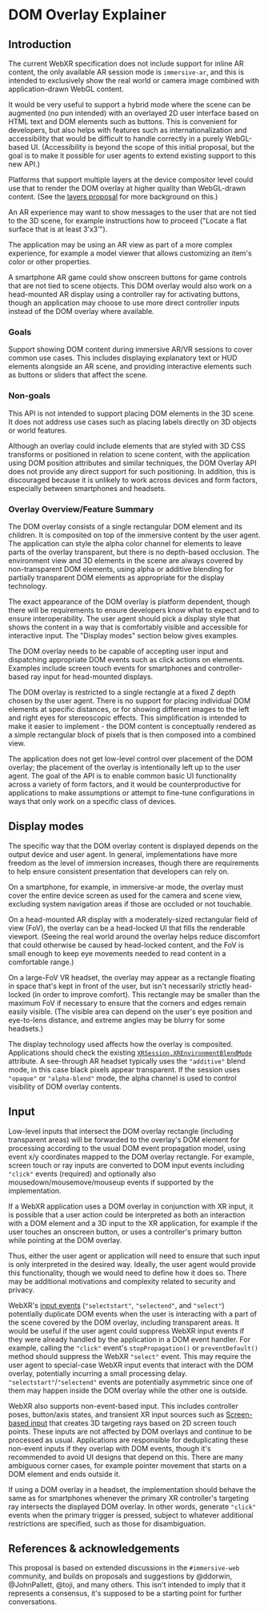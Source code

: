 # **DOM Overlay Explainer**

## Introduction

The current WebXR specification does not include support for inline AR content, the only available AR session mode is `immersive-ar`, and this is intended to exclusively show the real world or camera image combined with application-drawn WebGL content.

It would be very useful to support a hybrid mode where the scene can be augmented (no pun intended) with an overlayed 2D user interface based on HTML text and DOM elements such as buttons. This is convenient for developers, but also helps with features such as internationalization and accessibility that would be difficult to handle correctly in a purely WebGL-based UI. (Accessibility is beyond the scope of this initial proposal, but the goal is to make it possible for user agents to extend existing support to this new API.)

Platforms that support multiple layers at the device compositor level could use that to render the DOM overlay at higher quality than WebGL-drawn content. (See the [layers proposal](https://github.com/immersive-web/layers#why-layers-what-are-the-benefits) for more background on this.) 

An AR experience may want to show messages to the user that are not tied to the 3D scene, for example instructions how to proceed ("Locate a flat surface that is at least 3’x3’").

The application may be using an AR view as part of a more complex experience, for example a model viewer that allows customizing an item's color or other properties.

A smartphone AR game could show onscreen buttons for game controls that are not tied to scene objects. This DOM overlay would also work on a head-mounted AR display using a controller ray for activating buttons, though an application may choose to use more direct controller inputs instead of the DOM overlay where available.  


### Goals

Support showing DOM content during immersive AR/VR sessions to cover common use cases. This includes displaying explanatory text or HUD elements alongside an AR scene, and providing interactive elements such as buttons or sliders that affect the scene.


### Non-goals

This API is not intended to support placing DOM elements in the 3D scene. It does not address use cases such as placing labels directly on 3D objects or world features. 

Although an overlay could include elements that are styled with 3D CSS transforms or positioned in relation to scene content, with the application using DOM position attributes and similar techniques, the DOM Overlay API does not provide any direct support for such positioning. In addition, this is discouraged because it is unlikely to work across devices and form factors, especially between smartphones and headsets.


### Overlay Overview/Feature Summary

The DOM overlay consists of a single rectangular DOM element and its children. It is composited on top of the immersive content by the user agent. The application can style the alpha color channel for elements to leave parts of the overlay transparent, but there is no depth-based occlusion. The environment view and 3D elements in the scene are always covered by non-transparent DOM elements, using alpha or additive blending for partially transparent DOM elements as appropriate for the display technology.

The exact appearance of the DOM overlay is platform dependent, though there will be requirements to ensure developers know what to expect and to ensure interoperability. The user agent should pick a display style that shows the content in a way that is comfortably visible and accessible for interactive input. The "Display modes" section below gives examples.

The DOM overlay needs to be capable of accepting user input and dispatching appropriate DOM events such as click actions on elements. Examples include screen touch events for smartphones and controller-based ray input for head-mounted displays.

The DOM overlay is restricted to a single rectangle at a fixed Z depth chosen by the user agent. There is no support for placing individual DOM elements at specific distances, or for showing different images to the left and right eyes for stereoscopic effects. This simplification is intended to make it easier to implement - the DOM content is conceptually rendered as a simple rectangular block of pixels that is then composed into a combined view.

The application does not get low-level control over placement of the DOM overlay; the placement of the overlay is intentionally left up to the user agent. The goal of the API is to enable common basic UI functionality across a variety of form factors, and it would be counterproductive for applications to make assumptions or attempt to fine-tune configurations in ways that only work on a specific class of devices.


## Display modes

The specific way that the DOM overlay content is displayed depends on the output device and user agent. In general, implementations have more freedom as the level of immersion increases, though there are requirements to help ensure consistent presentation that developers can rely on.

On a smartphone, for example, in immersive-ar mode, the overlay must cover the entire device screen as used for the camera and scene view, excluding system navigation areas if those are occluded or not touchable.

On a head-mounted AR display with a moderately-sized rectangular field of view (FoV), the overlay can be a head-locked UI that fills the renderable viewport. (Seeing the real world around the overlay helps reduce discomfort that could otherwise be caused by head-locked content, and the FoV is small enough to keep eye movements needed to read content in a comfortable range.)

On a large-FoV VR headset, the overlay may appear as a rectangle floating in space that's kept in front of the user, but isn't necessarily strictly head-locked (in order to improve comfort). This rectangle may be smaller than the maximum FoV if necessary to ensure that the corners and edges remain easily visible. (The visible area can depend on the user's eye position and eye-to-lens distance, and extreme angles may be blurry for some headsets.)

The display technology used affects how the overlay is composited. Applications should check the existing <code>[XRSession.XREnvironmentBlendMode](https://immersive-web.github.io/webxr/#xrsession-interface)</code> attribute. A see-through AR headset typically uses the <code>"additive"</code> blend mode, in this case black pixels appear transparent. If the session uses <code>"opaque"</code> or <code>"alpha-blend"</code> mode, the alpha channel is used to control visibility of DOM overlay contents.


## Input

Low-level inputs that intersect the DOM overlay rectangle (including transparent areas) will be forwarded to the overlay's DOM element for processing according to the usual DOM event propagation model, using event x/y coordinates mapped to the DOM overlay rectangle. For example, screen touch or ray inputs are converted to DOM input events including `"click"` events (required) and optionally also mousedown/mousemove/mouseup events if supported by the implementation.

If a WebXR application uses a DOM overlay in conjunction with XR input, it is possible that a user action could be interpreted as both an interaction with a DOM element and a 3D input to the XR application, for example if the user touches an onscreen button, or uses a controller's primary button while pointing at the DOM overlay.

Thus, either the user agent or application will need to ensure that such input is only interpreted in the desired way. Ideally, the user agent would provide this functionality, though we would need to define how it does so. There may be additional motivations and complexity related to security and privacy.

WebXR's [input events](https://github.com/immersive-web/webxr/blob/master/input-explainer.md#input-events) (`"selectstart"`, `"selectend"`, and `"select"`) potentially duplicate DOM events when the user is interacting with a part of the scene covered by the DOM overlay, including transparent areas. It would be useful if the user agent could suppress WebXR input events if they were already handled by the application in a DOM event handler. For example, calling the `"click"` event's `stopPropagation()` or `preventDefault()` method should suppress the WebXR `"select"` event. This may require the user agent to special-case WebXR input events that interact with the DOM overlay, potentially incurring a small processing delay. `"selectstart"`/`"selectend"` events are potentially asymmetric since one of them may happen inside the DOM overlay while the other one is outside.

WebXR also supports non-event-based input. This includes controller poses, button/axis states, and transient XR input sources such as [Screen-based input](https://github.com/immersive-web/webxr/blob/master/input-explainer.md#screen) that creates 3D targeting rays based on 2D screen touch points. These inputs are not affected by DOM overlays and continue to be processed as usual. Applications are responsible for deduplicating these non-event inputs if they overlap with DOM events, though it's recommended to avoid UI designs that depend on this. There are many ambiguous corner cases, for example pointer movement that starts on a DOM element and ends outside it.

If using a DOM overlay in a headset, the implementation should behave the same as for smartphones whenever the primary XR controller's targeting ray intersects the displayed DOM overlay. In other words, generate `"click"` events when the primary trigger is pressed, subject to whatever additional restrictions are specified, such as those for disambiguation.


## References & acknowledgements

This proposal is based on extended discussions in the `#immersive-web` community, and builds on proposals and suggestions by @ddorwin, @JohnPallett, @toji, and many others. This isn't intended to imply that it represents a consensus, it's supposed to be a starting point for further conversations.
